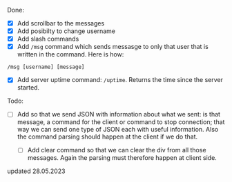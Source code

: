 Done:
- [X] Add scrollbar to the messages
- [x] Add posibilty to change username
- [X] Add slash commands
- [X] Add `/msg` command which sends messasge to only that user that is written in the command. Here is how: 
```
/msg [username] [message]
```
- [X] Add server uptime command: `/uptime`. Returns the time since the server started.

Todo:
- [ ] Add so that we send JSON with information about what we sent: is that message, a command for the client or command to stop connection; that way we can send one type of JSON each with useful information. Also the command parsing should happen at the client if we do that.
    - [ ] Add clear command so that we can clear the div from all those messages. 
          Again the parsing must therefore happen at client side.


updated 28.05.2023
